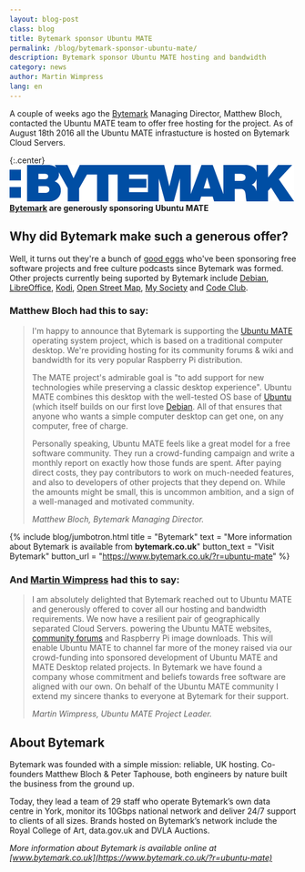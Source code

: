 ```yaml
---
layout: blog-post
class: blog
title: Bytemark sponsor Ubuntu MATE
permalink: /blog/bytemark-sponsor-ubuntu-mate/
description: Bytemark sponsor Ubuntu MATE hosting and bandwidth
category: news
author: Martin Wimpress
lang: en
---
```


A couple of weeks ago the [Bytemark](https://www.bytemark.co.uk/?r=ubuntu-mate) Managing Director,
Matthew Bloch, contacted the Ubuntu
MATE team to offer free hosting for the project. As of August 18th 2016
all the Ubuntu MATE infrastucture is hosted on Bytemark Cloud Servers.

{:.center}
![Bytemark](/images/blog/sponsors/bytemark-large.png)
**[Bytemark](https://www.bytemark.co.uk/?r=ubuntu-mate) are generously sponsoring Ubuntu MATE**


## Why did Bytemark make such a generous offer?

Well, it turns out they're a bunch of [good eggs](https://www.vocabulary.com/dictionary/good%20egg)
who've been sponsoring free software projects and free culture podcasts
since Bytemark was formed. Other projects currently being suported by
Bytemark include [Debian](https://www.debian.org/),
[LibreOffice](http://www.libreoffice.org/), [Kodi](http://kodi.tv/),
[Open Street Map](http://www.openstreetmap.org/), [My
Society](https://www.mysociety.org/) and [Code
Club](https://www.codeclub.org.uk/).

### Matthew Bloch had this to say:

> I'm happy to announce that Bytemark is supporting the [Ubuntu MATE](/what-is-ubuntu-mate/) operating system
> project, which is based on a traditional computer desktop. We're
> providing hosting for its community forums & wiki and bandwidth for its
> very popular Raspberry Pi distribution.
>
> The MATE project's admirable goal is "to add support for new
> technologies while preserving a classic desktop experience". Ubuntu
> MATE combines this desktop with the well-tested OS base of
> [Ubuntu](https://www.ubuntu.com) (which itself builds on our first love
> [Debian](https://www.debian.org). All of that ensures that anyone who
> wants a simple computer desktop can get one, on any computer, free of
> charge.
>
> Personally speaking, Ubuntu MATE feels like a great model for a free
> software community. They run a crowd-funding campaign and write a
> monthly report
> on exactly how those funds are spent. After paying direct costs, they
> pay contributors to work on much-needed features, and also to
> developers of other projects that they depend on. While the amounts
> might be small, this is uncommon ambition, and a sign of a well-managed
> and motivated community.
>
> *Matthew Bloch, Bytemark Managing Director.*

{% include blog/jumbotron.html
    title = "Bytemark"
    text = "More information about Bytemark is available from **bytemark.co.uk**"
    button_text = "Visit Bytemark"
    button_url = "https://www.bytemark.co.uk/?r=ubuntu-mate"
%}

### And [Martin Wimpress](https://twitter.com/m_wimpress) had this to say:

> I am absolutely delighted that Bytemark reached out to Ubuntu MATE and
> generously offered to cover all our hosting and bandwidth requirements.
> We now have a resilient pair of geographically separated Cloud Servers.
> powering the Ubuntu MATE websites, [community forums](https://ubuntu-mate.community) and Raspberry Pi
> image downloads. This will enable Ubuntu MATE to channel far more of
> the money raised via our crowd-funding into sponsored development of
> Ubuntu MATE and MATE Desktop related projects. In Bytemark we have
> found a company whose commitment and beliefs towards free software are
> aligned with our own. On behalf of the Ubuntu MATE community I extend
> my sincere thanks to everyone at Bytemark for their support.
>
> *Martin Wimpress, Ubuntu MATE Project Leader.*

## About Bytemark

Bytemark was founded with a simple mission: reliable, UK hosting.
Co-founders Matthew Bloch & Peter Taphouse, both engineers by nature
built the business from the ground up.

Today, they lead a team of 29 staff who operate Bytemark’s own data
centre in York, monitor its 10Gbps national network and deliver 24/7
support to clients of all sizes. Brands hosted on Bytemark’s network
include the Royal College of Art, data.gov.uk and DVLA Auctions.

*More information about Bytemark is available online at [www.bytemark.co.uk](https://www.bytemark.co.uk/?r=ubuntu-mate)*

